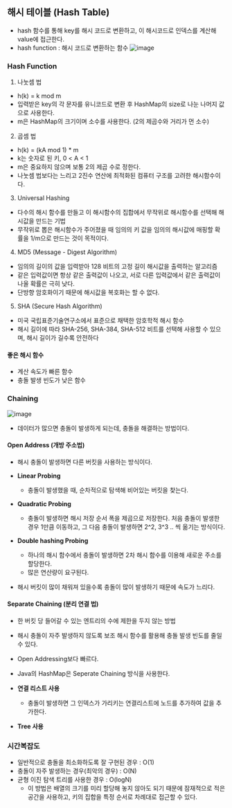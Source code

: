 ## 해시 테이블 (Hash Table)

- hash 함수를 통해 key를 해시 코드로 변환하고, 이 해시코드로 인덱스를 계산해 value에 접근한다.
- hash function : 해시 코드로 변환하는 함수
![image](https://user-images.githubusercontent.com/61968474/94562227-082b2400-02a0-11eb-9663-35fa44330fbe.png)


### Hash Function

1) 나눗셈 법

- h(k) = k mod m
- 입력받은 key의 각 문자를 유니코드로 변환 후 HashMap의 size로 나눈 나머지 값으로 사용한다.
- m은 HashMap의 크기이며 소수를 사용한다. (2의 제곱수와 거리가 먼 소수)

2) 곱셈 법

- h(k) = (kA mod 1) * m
- k는 숫자로 된 키, 0 < A < 1
- m은 중요하지 않으며 보통 2의 제곱 수로 정한다.
- 나눗셈 법보다는 느리고 2진수 연산에 최적화된 컴퓨터 구조를 고려한 해시함수이다.

3) Universal Hashing

- 다수의 해시 함수를 만들고 이 해시함수의 집합에서 무작위로 해시함수를 선택해 해시값을 만드는 기법
- 무작위로 뽑은 해시함수가 주어졌을 때 임의의 키 값을 임의의 해시값에 매핑할 확률을 1/m으로 만드는 것이 목적이다.

4) MD5 (Message - Digest Algorithm)

- 임의의 길이의 값을 입력받아 128 비트의 고정 길이 해시값을 출력하는 알고리즘
- 같은 입력값이면 항상 같은 출력값이 나오고, 서로 다른 입력값에서 같은 출력값이 나올 확률은 극히 낮다.
- 단방향 암호화이기 때문에 해시값을 복호화는 할 수 없다.

5) SHA (Secure Hash Algorithm)

- 미국 국립표준기술연구소에서 표준으로 채택한 암호학적 해시 함수
- 해시 길이에 따라 SHA-256, SHA-384, SHA-512 비트를 선택해 사용할 수 있으며, 해시 길이가 길수록 안전하다

#### 좋은 해시 함수
- 계산 속도가 빠른 함수
- 충돌 발생 빈도가 낮은 함수

### Chaining 

![image](https://user-images.githubusercontent.com/61968474/94562313-22fd9880-02a0-11eb-9aa3-5b95a8869d7c.png)

- 데이터가 많으면 충돌이 발생하게 되는데, 충돌을 해결하는 방법이다.

#### Open Address (개방 주소법)
- 해시 충돌이 발생하면 다른 버킷을 사용하는 방식이다.

- **Linear Probing**
    - 충돌이 발생했을 때, 순차적으로 탐색해 비어있는 버킷을 찾는다.
- **Quadratic Probing**
    - 충돌이 발생하면 해시 저장 순서 폭을 제곱으로 저장한다. 처음 충돌이 발생한 경우 1만큼 이동하고, 그 다음 충돌이 발생하면 2^2, 3^3 .. 씩 옮기는 방식이다.
- **Double hashing Probing**
    - 하나의 해시 함수에서 충돌이 발생하면 2차 해시 함수를 이용해 새로운 주소를 할당한다.
    - 많은 연산량이 요구된다.
- 해시 버킷이 많이 채워져 있을수록 충돌이 많이 발생하기 때문에 속도가 느리다.

#### Separate Chaining (분리 연결 법)
- 한 버킷 당 들어갈 수 있는 엔트리의 수에 제한을 두지 않는 방법
- 해시 충돌이 자주 발생하지 않도록 보조 해시 함수를 활용해 충돌 발생 빈도를 줄일 수 있다.
- Open Addressing보다 빠르다.
- Java의 HashMap은 Seperate Chaining 방식을 사용한다.

- **연결 리스트 사용**
    - 충돌이 발생하면 그 인덱스가 가리키는 연결리스트에 노드를 추가하여 값을 추가한다.
- **Tree 사용**


### 시간복잡도
- 일반적으로 충돌을 최소화하도록 잘 구현된 경우 : O(1) 
- 충돌이 자주 발생하는 경우(최악의 경우) : O(N)
- 균형 이진 탐색 트리를 사용한 경우 :  O(logN)
    - 이 방법은 배열의 크기를 미리 할당해 놓지 않아도 되기 때문에 잠재적으로 적은 공간을 사용하고, 키의 집합을 특정 순서로 차례대로 접근할 수 있다.
    
